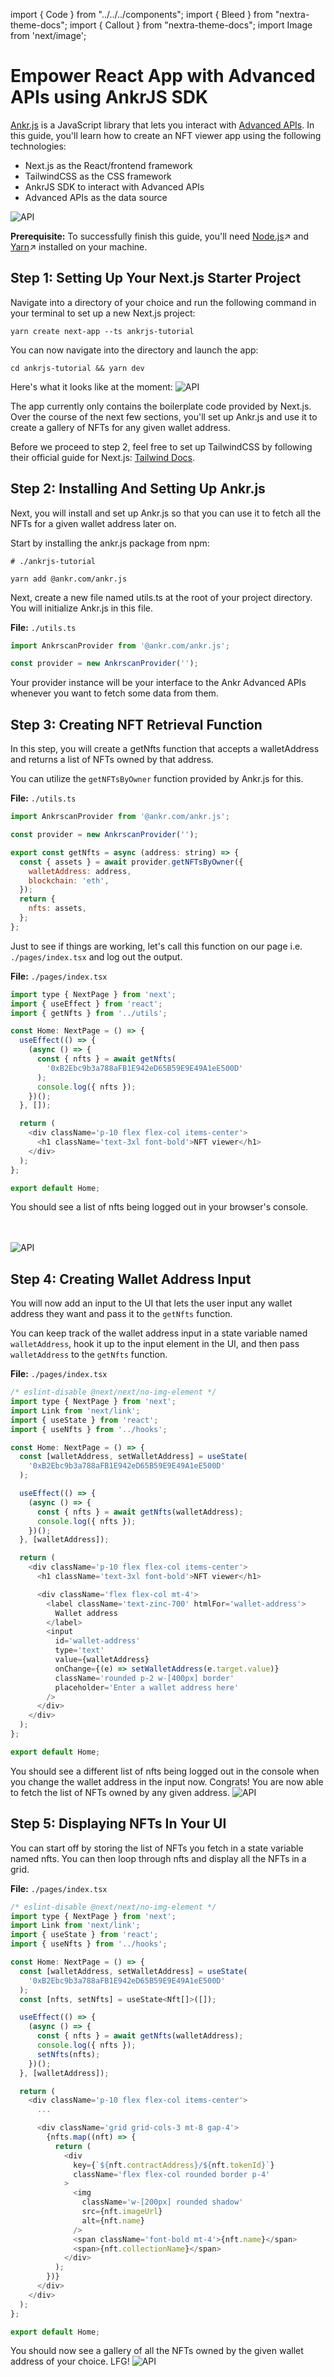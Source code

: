 import { Code } from "../../../components";
import { Bleed } from "nextra-theme-docs";
import { Callout } from "nextra-theme-docs";
import Image from 'next/image';

# Empower React App with Advanced APIs using AnkrJS SDK

[Ankr.js](https://github.com/ankr-network/ankr.js) is a JavaScript library that lets you interact with [Advanced APIs](https://www.ankr.com/advanced-api/). In this guide, you'll learn how to create an NFT viewer app using the following technologies:

- Next.js as the React/frontend framework
- TailwindCSS as the CSS framework
- AnkrJS SDK to interact with Advanced APIs
- Advanced APIs as the data source

<img src="/docs/build/react01.png" alt="API" class="responsive-pic"  />


**Prerequisite:** To successfully finish this guide, you'll need [Node.js](https://nodejs.org/en/)↗ and [Yarn](https://yarnpkg.com/)↗ installed on your machine.

## Step 1: Setting Up Your Next.js Starter Project
Navigate into a directory of your choice and run the following command in your terminal to set up a new Next.js project:

```
yarn create next-app --ts ankrjs-tutorial
```
You can now navigate into the directory and launch the app:

```
cd ankrjs-tutorial && yarn dev
```
Here's what it looks like at the moment:
<img src="/docs/build/nextjs.png" alt="API" class="responsive-pic"  />

The app currently only contains the boilerplate code provided by Next.js. Over the course of the next few sections, you'll set up Ankr.js and use it to create a gallery of NFTs for any given wallet address.

Before we proceed to step 2, feel free to set up TailwindCSS by following their official guide for Next.js: [Tailwind Docs](https://tailwindcss.com/docs/guides/nextjs).

## Step 2: Installing And Setting Up Ankr.js
Next, you will install and set up Ankr.js so that you can use it to fetch all the NFTs for a given wallet address later on.

Start by installing the ankr.js package from npm:

```
# ./ankrjs-tutorial

yarn add @ankr.com/ankr.js
```
Next, create a new file named utils.ts at the root of your project directory. You will initialize Ankr.js in this file.

**File:** `./utils.ts`

```javascript
import AnkrscanProvider from '@ankr.com/ankr.js';

const provider = new AnkrscanProvider('');
```
Your provider instance will be your interface to the Ankr Advanced APIs whenever you want to fetch some data from them.

## Step 3: Creating NFT Retrieval Function
In this step, you will create a getNfts function that accepts a walletAddress and returns a list of NFTs owned by that address.

You can utilize the `getNFTsByOwner` function provided by Ankr.js for this.

**File:** `./utils.ts`


```javascript
import AnkrscanProvider from '@ankr.com/ankr.js';

const provider = new AnkrscanProvider('');

export const getNfts = async (address: string) => {
  const { assets } = await provider.getNFTsByOwner({
    walletAddress: address,
    blockchain: 'eth',
  });
  return {
    nfts: assets,
  };
};
```
Just to see if things are working, let's call this function on our page i.e. `./pages/index.tsx` and log out the output.

**File:** `./pages/index.tsx`


```javascript
import type { NextPage } from 'next';
import { useEffect } from 'react';
import { getNfts } from '../utils';

const Home: NextPage = () => {
  useEffect(() => {
    (async () => {
      const { nfts } = await getNfts(
        '0xB2Ebc9b3a788aFB1E942eD65B59E9E49A1eE500D'
      );
      console.log({ nfts });
    })();
  }, []);

  return (
    <div className='p-10 flex flex-col items-center'>
      <h1 className='text-3xl font-bold'>NFT viewer</h1>
    </div>
  );
};

export default Home;
```
You should see a list of nfts being logged out in your browser's console.

<br></br>
<img src="/docs/build/react02.png" alt="API" class="responsive-pic"  />


## Step 4: Creating Wallet Address Input
You will now add an input to the UI that lets the user input any wallet address they want and pass it to the `getNfts` function.

You can keep track of the wallet address input in a state variable named `walletAddress`, hook it up to the input element in the UI, and then pass `walletAddress` to the `getNfts` function.

**File:** `./pages/index.tsx`


```javascript
/* eslint-disable @next/next/no-img-element */
import type { NextPage } from 'next';
import Link from 'next/link';
import { useState } from 'react';
import { useNfts } from '../hooks';

const Home: NextPage = () => {
  const [walletAddress, setWalletAddress] = useState(
    '0xB2Ebc9b3a788aFB1E942eD65B59E9E49A1eE500D'
  );

  useEffect(() => {
    (async () => {
      const { nfts } = await getNfts(walletAddress);
      console.log({ nfts });
    })();
  }, [walletAddress]);

  return (
    <div className='p-10 flex flex-col items-center'>
      <h1 className='text-3xl font-bold'>NFT viewer</h1>

      <div className='flex flex-col mt-4'>
        <label className='text-zinc-700' htmlFor='wallet-address'>
          Wallet address
        </label>
        <input
          id='wallet-address'
          type='text'
          value={walletAddress}
          onChange={(e) => setWalletAddress(e.target.value)}
          className='rounded p-2 w-[400px] border'
          placeholder='Enter a wallet address here'
        />
      </div>
    </div>
  );
};

export default Home;
```
You should see a different list of nfts being logged out in the console when you change the wallet address in the input now. Congrats! You are now able to fetch the list of NFTs owned by any given address.
<img src="/docs/build/react03.png" alt="API" class="responsive-pic"  />


## Step 5: Displaying NFTs In Your UI
You can start off by storing the list of NFTs you fetch in a state variable named nfts. You can then loop through nfts and display all the NFTs in a grid.

**File:** `./pages/index.tsx`


```javascript
/* eslint-disable @next/next/no-img-element */
import type { NextPage } from 'next';
import Link from 'next/link';
import { useState } from 'react';
import { useNfts } from '../hooks';

const Home: NextPage = () => {
  const [walletAddress, setWalletAddress] = useState(
    '0xB2Ebc9b3a788aFB1E942eD65B59E9E49A1eE500D'
  );
  const [nfts, setNfts] = useState<Nft[]>([]);

  useEffect(() => {
    (async () => {
      const { nfts } = await getNfts(walletAddress);
      console.log({ nfts });
      setNfts(nfts);
    })();
  }, [walletAddress]);

  return (
    <div className='p-10 flex flex-col items-center'>
      ...

      <div className='grid grid-cols-3 mt-8 gap-4'>
        {nfts.map((nft) => {
          return (
            <div
              key={`${nft.contractAddress}/${nft.tokenId}`}
              className='flex flex-col rounded border p-4'
            >
              <img
                className='w-[200px] rounded shadow'
                src={nft.imageUrl}
                alt={nft.name}
              />
              <span className='font-bold mt-4'>{nft.name}</span>
              <span>{nft.collectionName}</span>
            </div>
          );
        })}
      </div>
    </div>
  );
};

export default Home;
```
You should now see a gallery of all the NFTs owned by the given wallet address of your choice. LFG!
<img src="/docs/build/react01.png" alt="API" class="responsive-pic"  />

